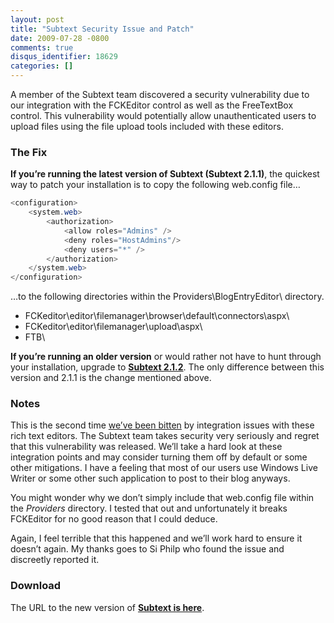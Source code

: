 ```yaml
---
layout: post
title: "Subtext Security Issue and Patch"
date: 2009-07-28 -0800
comments: true
disqus_identifier: 18629
categories: []
---
```

A member of the Subtext team discovered a security vulnerability due to
our integration with the FCKEditor control as well as the FreeTextBox
control. This vulnerability would potentially allow unauthenticated
users to upload files using the file upload tools included with these
editors.

### The Fix

**If you’re running the latest version of Subtext (Subtext 2.1.1)**, the
quickest way to patch your installation is to copy the following
web.config file…

```csharp
<configuration>
    <system.web>
        <authorization>
            <allow roles="Admins" />
            <deny roles="HostAdmins"/>
            <deny users="*" />
        </authorization>
    </system.web>
</configuration>
```

…to the following directories within the Providers\\BlogEntryEditor\\
directory.

-   FCKeditor\\editor\\filemanager\\browser\\default\\connectors\\aspx\\
-   FCKeditor\\editor\\filemanager\\upload\\aspx\\
-   FTB\\

**If you’re running an older version** or would rather not have to hunt
through your installation, upgrade to **[Subtext
2.1.2](http://subtext.googlecode.com/files/SubText-2.1.2.2.zip "Subtext 2.1.2")**.
The only difference between this version and 2.1.1 is the change
mentioned above.

### Notes

This is the second time [we’ve been
bitten](http://haacked.com/archive/2007/09/20/urgent-subtext-security-patch.aspx "Urgent Subtext Security Patch")
by integration issues with these rich text editors. The Subtext team
takes security very seriously and regret that this vulnerability was
released. We’ll take a hard look at these integration points and may
consider turning them off by default or some other mitigations. I have a
feeling that most of our users use Windows Live Writer or some other
such application to post to their blog anyways.

You might wonder why we don’t simply include that web.config file within
the *Providers* directory. I tested that out and unfortunately it breaks
FCKEditor for no good reason that I could deduce.

Again, I feel terrible that this happened and we’ll work hard to ensure
it doesn’t again. My thanks goes to Si Philp who found the issue and
discreetly reported it.

### Download

The URL to the new version of **[Subtext is
here](http://subtext.googlecode.com/files/SubText-2.1.2.2.zip "Subtext 2.1.2")**.

